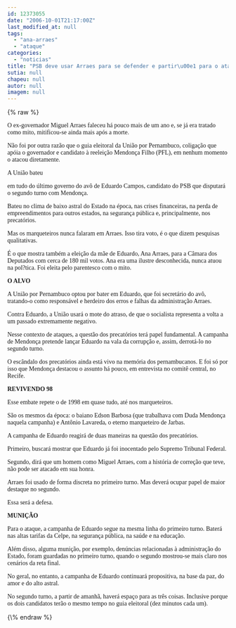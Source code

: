```yaml
---
id: 12373055
date: "2006-10-01T21:17:00Z"
last_modified_at: null
tags:
  - "ana-arraes"
  - "ataque"
categories:
  - "noticias"
title: "PSB deve usar Arraes para se defender e partir\u00e1 para o ataque"
sutia: null
chapeu: null
autor: null
imagem: null
---
```

{\% raw %}
<p><P><FONT face=Verdana>O ex-governador Miguel Arraes faleceu há pouco mais de um ano e, se já era tratado como mito, mitificou-se ainda mais após a morte.</FONT></P></p>
<p><P><FONT face=Verdana>Não foi por outra razão que o guia eleitoral da União por Pernambuco, coligação que apóia o governador e candidato à reeleição Mendonça Filho (PFL), em nenhum momento o atacou diretamente.</FONT></P></p>
<p><P><FONT face=Verdana>A União bateu</p>
<p> em tudo do último governo do avô de Eduardo Campos, candidato do PSB que disputará o segundo turno com Mendonça. </FONT></P></p>
<p><P><FONT face=Verdana>Bateu no clima de baixo astral do Estado na época, nas crises financeiras, na perda de empreendimentos para outros estados, na segurança pública e, principalmente, nos precatórios.</FONT></P></p>
<p><P><FONT face=Verdana>Mas os marqueteiros nunca falaram em Arraes. Isso tira voto, é o que dizem pesquisas qualitativas. </FONT></P></p>
<p><P><FONT face=Verdana>É o que mostra também a eleição da mãe de Eduardo, Ana Arraes, para a Câmara dos Deputados com cerca de 180 mil votos. Ana era uma ilustre desconhecida, nunca atuou na pol?tica. Foi eleita pelo parentesco com o mito.</FONT></P></p>
<p><P><FONT face=Verdana><STRONG>O ALVO</STRONG></FONT></P></p>
<p><P><FONT face=Verdana>A União por Pernambuco optou por bater em Eduardo, que foi secretário do avô, tratando-o como responsável e herdeiro dos erros e falhas da administração Arraes.</FONT></P></p>
<p><P><FONT face=Verdana>Contra Eduardo, a União usará o mote do atraso, de que o socialista representa a volta a um passado extremamente negativo.</FONT></P></p>
<p><P><FONT face=Verdana>Nesse contexto de ataques, a questão dos precatórios terá papel fundamental. A campanha de Mendonça pretende lançar Eduardo&nbsp;na vala da corrupção e, assim, derrotá-lo no segundo turno.</FONT></P></p>
<p><P><FONT face=Verdana>O escândalo dos precatórios ainda está vivo na memória dos pernambucanos. E foi só por isso que Mendonça destacou o assunto há pouco, em entrevista no comitê central, no Recife.</FONT></P></p>
<p><P><FONT face=Verdana><STRONG>REVIVENDO 98</STRONG></FONT></P></p>
<p><P><FONT face=Verdana>Esse embate repete o de 1998 em quase tudo, até nos marqueteiros. </FONT></P></p>
<p><P><FONT face=Verdana>São os mesmos da época: o baiano Edson Barbosa (que trabalhava com Duda Mendonça naquela campanha) e Antônio Lavareda, o eterno marqueteiro de Jarbas.</FONT></P></p>
<p><P><FONT face=Verdana>A campanha de Eduardo reagirá de duas maneiras na questão dos precatórios.</FONT></P></p>
<p><P><FONT face=Verdana>Primeiro, buscará mostrar que Eduardo já foi inocentado pelo Supremo Tribunal Federal.</FONT></P></p>
<p><P><FONT face=Verdana>Segundo, dirá que um homem como Miguel Arraes, com a história de correção que teve, não pode ser atacado em sua honra.</FONT></P></p>
<p><P><FONT face=Verdana>Arraes foi usado de forma discreta no primeiro turno. Mas deverá ocupar papel de maior destaque no segundo.</FONT></P></p>
<p><P><FONT face=Verdana>Essa será a defesa.</FONT></P></p>
<p><P><FONT face=Verdana><STRONG>MUNIÇÃO</STRONG></FONT></P></p>
<p><P><FONT face=Verdana>Para o ataque, a campanha de Eduardo segue na mesma linha do primeiro turno. Baterá nas altas tarifas da Celpe, na segurança pública, na saúde e na educação.</FONT></P></p>
<p><P><FONT face=Verdana>Além disso, alguma munição, por exemplo, denúncias relacionadas à administração do Estado, foram guardadas no primeiro turno, quando o segundo mostrou-se mais claro nos cenários da reta final.</FONT></P></p>
<p><P><FONT face=Verdana>No geral, no entanto, a campanha de Eduardo continuará propositiva, na base da paz, do amor e do alto astral.</FONT></P></p>
<p><P><FONT face=Verdana>No segundo turno, a partir de amanhã, haverá espaço para as três coisas. Inclusive porque os dois candidatos terão o mesmo tempo no guia eleitoral (dez minutos cada um).</FONT></P> </p>
{\% endraw %}